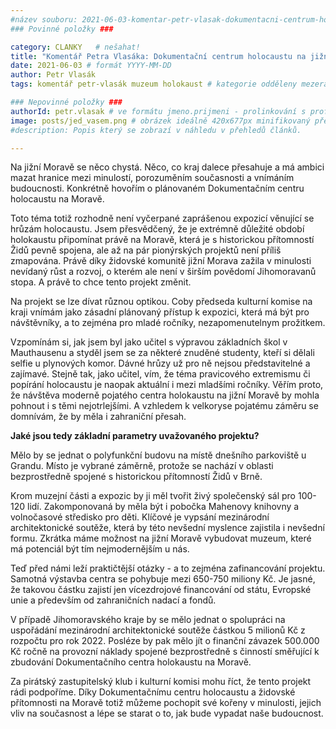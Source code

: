 ```yaml
---
#název souboru: 2021-06-03-komentar-petr-vlasak-dokumentacni-centrum-holokaustu.md
### Povinné položky ###

category: CLANKY   # nešahat!
title: "Komentář Petra Vlasáka: Dokumentační centrum holocaustu na jižní Moravě - projekt, o který stojí za to zabojovat"
date: 2021-06-03 # formát YYYY-MM-DD
author: Petr Vlasák
tags: komentář petr-vlasák muzeum holokaust # kategorie odděleny mezerami, např. volby zemědělství životní-prostředí piráti (viz https://jihomoravsky.pirati.cz/tags/)

### Nepovinné položky ###
authorId: petr.vlasak # ve formátu jmeno.prijmeni - prolinkování s profilem přes uid
image: posts/jed_vasem.png # obrázek ideálně 420x677px minifikovaný přes https://tinypng.com/
#description: Popis který se zobrazí v náhledu v přehledů článků.

---
```


Na jižní Moravě se něco chystá. Něco, co kraj dalece přesahuje a má ambici mazat hranice mezi minulostí, porozuměním současnosti a vnímáním budoucnosti. Konkrétně hovořím o plánovaném Dokumentačním centru holocaustu na Moravě. 

Toto téma totiž rozhodně není vyčerpané zaprášenou expozicí věnující se hrůzám holocaustu. Jsem přesvědčený, že je extrémně důležité období holokaustu připomínat právě na Moravě, která je s historickou přítomností Židů pevně spojena, ale až na pár pionýrských projektů není příliš zmapována. Právě díky židovské komunitě jižní Morava zažila v minulosti nevídaný růst a rozvoj, o kterém ale není v širším povědomí Jihomoravanů stopa. A právě to chce tento projekt změnit.

Na projekt se lze dívat různou optikou. Coby předseda kulturní komise na kraji vnímám jako zásadní plánovaný přístup k expozici, která má být pro návštěvníky, a to zejména pro mladé ročníky, nezapomenutelnym prožitkem. 

Vzpomínám si, jak jsem byl jako učitel s výpravou základních škol v Mauthausenu a styděl jsem se za některé znuděné studenty, kteří si dělali selfie u plynových komor. Dávné hrůzy už pro ně nejsou představitelné a zajímavé. Stejně tak, jako učitel, vím, že téma pravicového extremismu či popírání holocaustu je naopak aktuální i mezi mladšími ročníky. Věřím proto, že návštěva moderně pojatého centra holokaustu na jižní Moravě by mohla pohnout i s těmi nejotrlejšími. A vzhledem k velkoryse pojatému záměru se domnívám, že by měla i zahraniční přesah.

**Jaké jsou tedy základní parametry uvažovaného projektu?**

Mělo by se jednat o polyfunkční budovu na místě dnešního parkoviště u Grandu. Místo je vybrané záměrně, protože se nachází v oblasti bezprostředně spojené s historickou přítomností Židů v Brně.

Krom muzejní části a expozic by ji měl tvořit živý společenský sál pro 100-120 lidí. Zakomponovaná by měla být i pobočka Mahenovy knihovny  a volnočasové středisko pro děti. Klíčové je vypsání mezinárodní architektonické soutěže, která by této nevšední myslence zajistila i nevšední formu. Zkrátka máme možnost na jižní Moravě vybudovat muzeum, které má potenciál být tím nejmodernějším u nás.

Teď před námi leží praktičtější otázky - a to zejména zafinancování projektu. Samotná výstavba centra se pohybuje mezi 650-750 miliony Kč. Je jasné, že takovou částku zajistí jen vícezdrojové financování od státu, Evropské unie a především od zahraničních nadací a fondů.

V případě Jihomoravského kraje by se mělo jednat o spolupráci na uspořádání mezinárodní architektonické soutěže částkou 5 milionů Kč z rozpočtu pro rok 2022. Posléze by pak mělo jít o finanční závazek 500.000 Kč ročně na provozní náklady spojené bezprostředně s činností směřující k zbudování Dokumentačního centra holokaustu na Moravě. 

Za pirátský zastupitelský klub i kulturní komisi mohu říct, že tento projekt rádi podpoříme. Díky Dokumentačnímu centru holocaustu a židovské přítomnosti na Moravě totiž můžeme pochopit své kořeny v minulosti, jejich vliv na současnost a lépe se starat o to, jak bude vypadat naše budoucnost.


